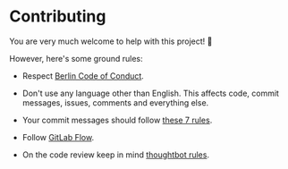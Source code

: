 # Contributing

You are very much welcome to help with this project! 💛

However, here's some ground rules:

- Respect [Berlin Code of Conduct](https://berlincodeofconduct.org/).

- Don't use any language other than English.
This affects code, commit messages, issues, comments and everything else.

- Your commit messages should follow [these 7 rules](https://chris.beams.io/posts/git-commit/).

- Follow [GitLab Flow](https://docs.gitlab.com/ee/workflow/gitlab_flow.html).

- On the code review keep in mind [thoughtbot rules](https://github.com/thoughtbot/guides/tree/master/code-review).